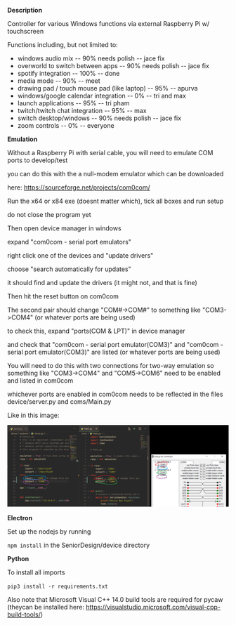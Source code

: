 **Description**

Controller for various Windows functions via external Raspberry Pi w/ touchscreen

Functions including, but not limited to:

* windows audio mix                              -- 90% needs polish -- jace fix
* overworld to switch between apps               -- 90% needs polish -- jace fix
* spotify integration                            -- 100%             -- done
* media mode                                     -- 90%              -- meet
* drawing pad / touch mouse pad (like laptop)    -- 95%              -- apurva
* windows/google calendar integration            -- 0%               -- tri and max
* launch applications                            -- 95%              -- tri pham
* twitch/twitch chat integration                 -- 95%              -- max
* switch desktop/windows                         -- 90% needs polish -- jace fix
* zoom controls                                  -- 0%               -- everyone


**Emulation**

Without a Raspberry Pi with serial cable, you will need to emulate COM ports to develop/test

you can do this with the a null-modem emulator which can be downloaded 

here: https://sourceforge.net/projects/com0com/

Run the x64 or x84 exe (doesnt matter which), tick all boxes and run setup

do not close the program yet

Then open device manager in windows

expand "com0com - serial port emulators"

right click one of the devices and "update drivers"

choose "search automatically for updates"

it should find and update the drivers (it might not, and that is fine)

Then hit the reset button on com0com

The second pair should change "COM#->COM#" to something like "COM3->COM4" (or whatever ports are being used)

to check this, expand "ports(COM & LPT)" in device manager

and check that "com0com - serial port emulator(COM3)" and "com0com - serial port emulator(COM3)" are listed (or whatever ports are being used)

You will need to do this with two connections for two-way emulation so something like "COM3->COM4" and "COM5->COM6" need to be enabled and listed in com0com

whichever ports are enabled in com0com needs to be reflected in the files device/server.py and coms/Main.py

Like in this image:

![image](https://github.com/EECSisFUN/SeniorDesign/blob/master/portExample.png)


**Electron**

Set up the nodejs by running 

`npm install` in the SeniorDesign/device directory

**Python**

To install all imports

`pip3 install -r requirements.txt`

Also note that Microsoft Visual C++ 14.0 build tools are required for pycaw (theycan be installed here: https://visualstudio.microsoft.com/visual-cpp-build-tools/)


